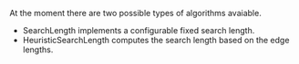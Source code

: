 At the moment there are two possible types of algorithms avaiable.
- SearchLength implements a configurable fixed search length.
- HeuristicSearchLength computes the search length based on the edge lengths.
